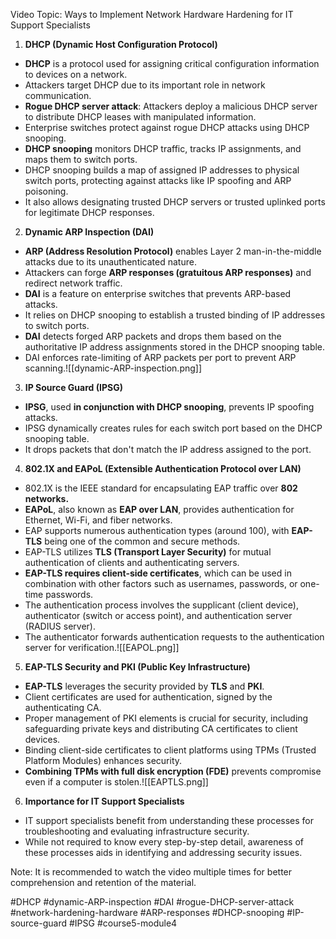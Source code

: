 Video Topic: Ways to Implement Network Hardware Hardening for IT Support Specialists

1. **DHCP (Dynamic Host Configuration Protocol)**

- **DHCP** is a protocol used for assigning critical configuration information to devices on a network.
- Attackers target DHCP due to its important role in network communication.
- **Rogue DHCP server attack**: Attackers deploy a malicious DHCP server to distribute DHCP leases with manipulated information.
- Enterprise switches protect against rogue DHCP attacks using DHCP snooping.
- **DHCP snooping** monitors DHCP traffic, tracks IP assignments, and maps them to switch ports.
- DHCP snooping builds a map of assigned IP addresses to physical switch ports, protecting against attacks like IP spoofing and ARP poisoning.
- It also allows designating trusted DHCP servers or trusted uplinked ports for legitimate DHCP responses.

2. **Dynamic ARP Inspection (DAI)**

- **ARP (Address Resolution Protocol)** enables Layer 2 man-in-the-middle attacks due to its unauthenticated nature.
- Attackers can forge **ARP responses (gratuitous ARP responses)** and redirect network traffic.
- **DAI** is a feature on enterprise switches that prevents ARP-based attacks.
- It relies on DHCP snooping to establish a trusted binding of IP addresses to switch ports.
- **DAI** detects forged ARP packets and drops them based on the authoritative IP address assignments stored in the DHCP snooping table.
- DAI enforces rate-limiting of ARP packets per port to prevent ARP scanning.![[dynamic-ARP-inspection.png]]

3. **IP Source Guard (IPSG)**

- **IPSG**, used **in conjunction with DHCP snooping**, prevents IP spoofing attacks.
- IPSG dynamically creates rules for each switch port based on the DHCP snooping table.
- It drops packets that don't match the IP address assigned to the port.

4. **802.1X and EAPoL (Extensible Authentication Protocol over LAN)**

- 802.1X is the IEEE standard for encapsulating EAP traffic over **802 networks.**
- **EAPoL**, also known as **EAP over LAN**, provides authentication for Ethernet, Wi-Fi, and fiber networks.
- EAP supports numerous authentication types (around 100), with **EAP-TLS** being one of the common and secure methods.
- EAP-TLS utilizes **TLS (Transport Layer Security)** for mutual authentication of clients and authenticating servers.
- **EAP-TLS requires client-side certificates**, which can be used in combination with other factors such as usernames, passwords, or one-time passwords.
- The authentication process involves the supplicant (client device), authenticator (switch or access point), and authentication server (RADIUS server).
- The authenticator forwards authentication requests to the authentication server for verification.![[EAPOL.png]]

5. **EAP-TLS Security and PKI (Public Key Infrastructure)**

- **EAP-TLS** leverages the security provided by **TLS** and **PKI**.
- Client certificates are used for authentication, signed by the authenticating CA.
- Proper management of PKI elements is crucial for security, including safeguarding private keys and distributing CA certificates to client devices.
- Binding client-side certificates to client platforms using TPMs (Trusted Platform Modules) enhances security.
- **Combining TPMs with full disk encryption (FDE)** prevents compromise even if a computer is stolen.![[EAPTLS.png]]

6. **Importance for IT Support Specialists**

- IT support specialists benefit from understanding these processes for troubleshooting and evaluating infrastructure security.
- While not required to know every step-by-step detail, awareness of these processes aids in identifying and addressing security issues.

Note: It is recommended to watch the video multiple times for better comprehension and retention of the material.

#DHCP #dynamic-ARP-inspection #DAI #rogue-DHCP-server-attack #network-hardening-hardware #ARP-responses #DHCP-snooping #IP-source-guard #IPSG #course5-module4 
